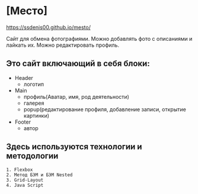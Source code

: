 # [Место]

https://ssdenis00.github.io/mesto/

Сайт для обмена фотографиями. Можно добавлять фото с описаниями и лайкать их. Можно редактировать профиль.

## Это сайт включающий в себя блоки:

* Header
    * логотип
* Main
    * профиль(Аватар, имя, род деятельности)
    * галерея
    * popup(редактирование профиля, добавление записи, открытие картинки)
* Footer
    * автор

## Здесь используются технологии и методологии

    1. Flexbox
    2. Метод БЭМ и БЭМ Nested
    3. Grid-Layout
    4. Java Script